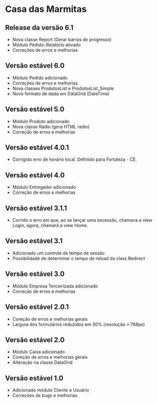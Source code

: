 # Casa das Marmitas #

## Release da versão 6.1 ##
* Nova classe Report (Gerar barras de progresso)
* Módulo Pedido::Relatório ativado
* Correções de erros e melhorias

## Versão estável 6.0 ##
* Módulo Pedido adicionado
* Correções de erros e melhorias
* Nova classes ProdutosList e ProdutosList_Simple
* Novo formato de dada em DataGrid (DateTime)

## Versão estável 5.0 ##
* Módulo Produto adicionado
* Nova classe Radio (gera HTML radio)
* Correção de erros e melhorias

## Versão estável 4.0.1 ##
* Corrigido erro de horário local. Definido para Fortaleza - CE.

## Versão estável 4.0 ##
* Módulo Entregador adicionado
* Correção de erros e melhorias

## Versão estável 3.1.1 ##
* Corrido o erro em que, ao se lançar uma excessão, chamava a view
Login, agora, chamará a view Home.

## Versão estável 3.1 ##
* Adicionado um controle de tempo de sessão
* Possibilidade de determinar o tempo de reload da class Redirect

## Versão estável 3.0 ##
* Módulo Empresa Terceirizada adicionado
* Correção de erros e melhorias

## Versão estável 2.0.1 ##
* Coreção de erros e melhorias gerais
* Largura dos formulários reduzidos em 30% (resolução > 768px)

## Versão estável 2.0 ##
* Módulo Caixa adicionado
* Coreção de erros e melhorias gerais
* Alteração na classe DataGrid

## Versão estável 1.0 ##
* Adicionado módulo Cliente e Usuário
* Correções de bugs e melhorias